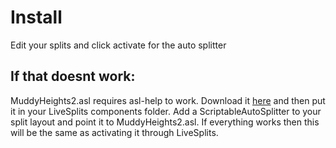 # Install
Edit your splits and click activate for the auto splitter

## If that doesnt work:
MuddyHeights2.asl requires asl-help to work. Download it [here](https://github.com/just-ero/asl-help/raw/main/lib/asl-help) and then put it in your LiveSplits components folder. Add a ScriptableAutoSplitter to your split layout and point it to MuddyHeights2.asl. If everything works then this will be the same as activating it through LiveSplits.
